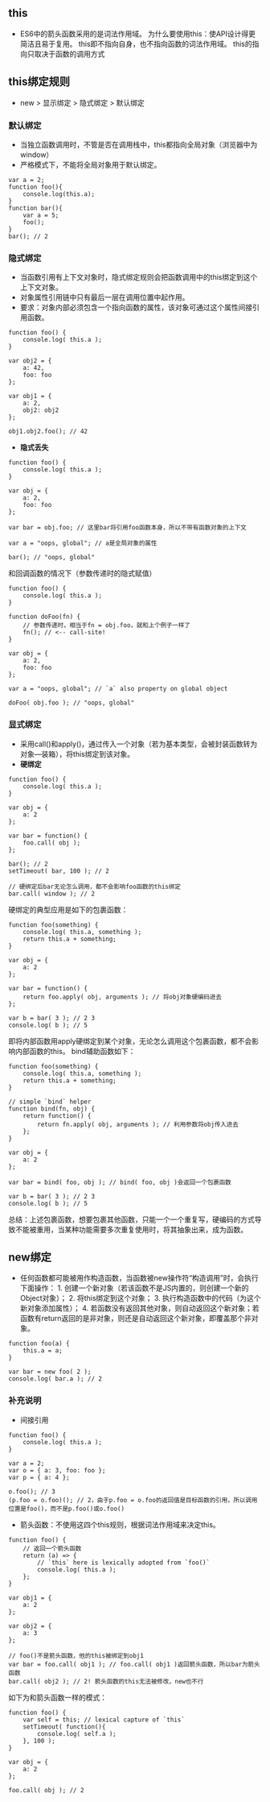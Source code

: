 ## this
- ES6中的箭头函数采用的是词法作用域。
为什么要使用this：使API设计得更简洁且易于复用。
this即不指向自身，也不指向函数的词法作用域。
this的指向只取决于函数的调用方式

## this绑定规则
- new > 显示绑定 > 隐式绑定 > 默认绑定

### 默认绑定
- 当独立函数调用时，不管是否在调用栈中，this都指向全局对象（浏览器中为window）
- 严格模式下，不能将全局对象用于默认绑定。
```
var a = 2;
function foo(){
    console.log(this.a);
}
function bar(){
    var a = 5;
    foo();
}
bar(); // 2
```

### 隐式绑定
- 当函数引用有上下文对象时，隐式绑定规则会把函数调用中的this绑定到这个上下文对象。
- 对象属性引用链中只有最后一层在调用位置中起作用。
- 要求：对象内部必须包含一个指向函数的属性，该对象可通过这个属性间接引用函数。
```
function foo() {
	console.log( this.a );
}

var obj2 = {
	a: 42,
	foo: foo
};

var obj1 = {
	a: 2,
	obj2: obj2
};

obj1.obj2.foo(); // 42
```
- **隐式丢失**
```
function foo() {
	console.log( this.a );
}

var obj = {
	a: 2,
	foo: foo
};

var bar = obj.foo; // 这里bar将引用foo函数本身，所以不带有函数对象的上下文

var a = "oops, global"; // a是全局对象的属性

bar(); // "oops, global"
```
和回调函数的情况下（参数传递时的隐式赋值）
```
function foo() {
	console.log( this.a );
}

function doFoo(fn) {
	// 参数传递时，相当于fn = obj.foo，就和上个例子一样了
	fn(); // <-- call-site!
}

var obj = {
	a: 2,
	foo: foo
};

var a = "oops, global"; // `a` also property on global object

doFoo( obj.foo ); // "oops, global"
```

### 显式绑定
- 采用call()和apply()，通过传入一个对象（若为基本类型，会被封装函数转为对象—装箱），将this绑定到该对象。
- **硬绑定**
```
function foo() {
	console.log( this.a );
}

var obj = {
	a: 2
};

var bar = function() {
	foo.call( obj );
};

bar(); // 2
setTimeout( bar, 100 ); // 2

// 硬绑定后bar无论怎么调用，都不会影响foo函数的this绑定
bar.call( window ); // 2
```
硬绑定的典型应用是如下的包裹函数：
```
function foo(something) {
	console.log( this.a, something );
	return this.a + something;
}

var obj = {
	a: 2
};

var bar = function() {
	return foo.apply( obj, arguments ); // 将obj对象硬编码进去
};

var b = bar( 3 ); // 2 3
console.log( b ); // 5
```
即将内部函数用apply硬绑定到某个对象，无论怎么调用这个包裹函数，都不会影响内部函数的this。
bind辅助函数如下：
```
function foo(something) {
	console.log( this.a, something );
	return this.a + something;
}

// simple `bind` helper
function bind(fn, obj) {
	return function() {
		return fn.apply( obj, arguments ); // 利用参数将obj传入进去
	};
}

var obj = {
	a: 2
};

var bar = bind( foo, obj ); // bind( foo, obj )会返回一个包裹函数

var b = bar( 3 ); // 2 3
console.log( b ); // 5
```
总结：上述包裹函数，想要包裹其他函数，只能一个一个重复写，硬编码的方式导致不能被重用，当某种功能需要多次重复使用时，将其抽象出来，成为函数。

## new绑定
- 任何函数都可能被用作构造函数，当函数被new操作符“构造调用”时，会执行下面操作：
1\. 创建一个新对象（若该函数不是JS内置的，则创建一个新的Object对象）；
2\. 将this绑定到这个对象；
3\. 执行构造函数中的代码（为这个新对象添加属性）；
4\. 若函数没有返回其他对象，则自动返回这个新对象；若函数有return返回的是非对象，则还是自动返回这个新对象，即覆盖那个非对象。
```
function foo(a) {
	this.a = a;
}

var bar = new foo( 2 );
console.log( bar.a ); // 2
```

### 补充说明
- 间接引用
```
function foo() {
	console.log( this.a );
}

var a = 2;
var o = { a: 3, foo: foo };
var p = { a: 4 };

o.foo(); // 3
(p.foo = o.foo)(); // 2，由于p.foo = o.foo的返回值是目标函数的引用，所以调用位置是foo()，而不是p.foo()或o.foo()
```
- 箭头函数：不使用这四个this规则，根据词法作用域来决定this。
```
function foo() {
	// 返回一个箭头函数
	return (a) => {
		// `this` here is lexically adopted from `foo()`
		console.log( this.a );
	};
}

var obj1 = {
	a: 2
};

var obj2 = {
	a: 3
};

// foo()不是箭头函数，他的this被绑定到obj1
var bar = foo.call( obj1 ); // foo.call( obj1 )返回箭头函数，所以bar为箭头函数
bar.call( obj2 ); // 2! 箭头函数的this无法被修改，new也不行
```
如下为和箭头函数一样的模式：
```
function foo() {
	var self = this; // lexical capture of `this`
	setTimeout( function(){
		console.log( self.a );
	}, 100 );
}

var obj = {
	a: 2
};

foo.call( obj ); // 2
```